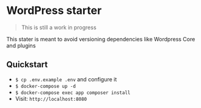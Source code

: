 # WordPress starter
> This is still a work in progress

This stater is meant to avoid versioning dependencies like Wordpress Core and plugins

## Quickstart
- `$ cp .env.example .env` and configure it
- `$ docker-compose up -d` 
- `$ docker-compose exec app composer install` 
- Visit: `http://localhost:8080` 
